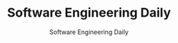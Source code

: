 ---
title: "Software Engineering Daily"
description: "Daily technical interviews about software topics with industry experts."
topic: "Developer Podcasts"
category: podcast
author: "Software Engineering Daily"
url: "https://softwareengineeringdaily.com"
tags: ["engineering", "interviews", "technical", "daily", "industry"]
difficulty: intermediate
format: podcast
estimatedTime: "30 minutes"
license: "Proprietary"
isFree: true
isOpenSource: false
publishedAt: 2025-10-16
featured: false
---